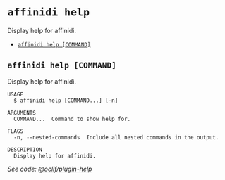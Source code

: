 `affinidi help`
===============

Display help for affinidi.

* [`affinidi help [COMMAND]`](#affinidi-help-command)

## `affinidi help [COMMAND]`

Display help for affinidi.

```
USAGE
  $ affinidi help [COMMAND...] [-n]

ARGUMENTS
  COMMAND...  Command to show help for.

FLAGS
  -n, --nested-commands  Include all nested commands in the output.

DESCRIPTION
  Display help for affinidi.
```

_See code: [@oclif/plugin-help](https://github.com/oclif/plugin-help/blob/v6.2.6/src/commands/help.ts)_
